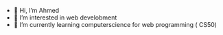 - 👋 Hi, I’m Ahmed  
- 👀 I’m interested in web develobment
- 🌱 I’m currently learning computerscience for web programming ( CS50)

